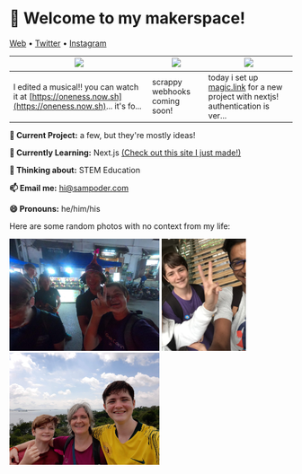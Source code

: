<h1 align="left">👋 Welcome to my makerspace!</h3>

<p align="left">
  <a href="https://sampoder.com">Web</a> •
  <a href="https://twitter.com/sam_poder">Twitter</a> •
  <a href="https://instagram.com/sam_poder">Instagram</a>
</p>


  
  
  
  
  
  <!--- START_SCRAPBOOK_WIDGET --->
  | <img src ="https://dl.airtable.com/.attachments/7a579686c66dfcdd9b18000ca0193b0a/bcffedb8/screenshot_2020-11-12_at_1.43.10_am.png">  |  <img src ="https://dl.airtable.com/.attachments/7756b6577165166440f1c4d8813ec927/65cd7943/screenshot_2020-11-12_at_1.02.20_am.png"> | <img src ="https://dl.airtable.com/.attachments/eccbd98bed043a25662f15956351c2d8/406e7aa1/screenshot_2020-11-10_at_11.27.21_pm.png"> |
|---|---|---|
| I edited a musical!! you can watch it at [https://oneness.now.sh](https://oneness.now.sh)... it's fo... | scrappy webhooks coming soon!  | today i set up [magic.link](https://magic.link) for a new project with nextjs! authentication is ver...   |
  <!--- END_SCRAPBOOK_WIDGET --->
  
  
  
  
  
  

**🔭 Current Project:** a few, but they're mostly ideas!

**🌱 Currently Learning:** Next.js [(Check out this site I just made!)](http://summer.hackclub.com)

**🤔 Thinking about:** STEM Education

**📫 Email me:** hi@sampoder.com

**😄 Pronouns:** he/him/his

Here are some random photos with no context from my life:

<img src ="https://github.com/sampoder/sampoder/raw/master/GOPR5263.JPG" height = "200px">  <img src ="https://github.com/sampoder/sampoder/raw/master/IMG_0269.jpg" height = "200px"> <img src ="https://github.com/sampoder/sampoder/raw/master/20200807_111143.jpg/" height = "200px">

